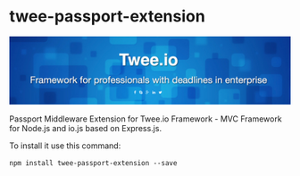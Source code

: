 # twee-passport-extension

![Twee.io Logo](https://raw.githubusercontent.com/tweeio/twee-framework/master/assets/68747470733a2f2f73332e65752d63656e7472616c2d312e616d617a6f6e6177732e636f6d2f6d657368696e2f7075626c69632f747765652e696f2e706e67.png)

Passport Middleware Extension for Twee.io Framework - MVC Framework for Node.js and io.js based on Express.js.

To install it use this command:

```
npm install twee-passport-extension --save
```
